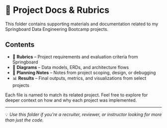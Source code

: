 # 📁 Project Docs & Rubrics

This folder contains supporting materials and documentation related to my Springboard Data Engineering Bootcamp projects.

## Contents

- 🧾 **Rubrics** – Project requirements and evaluation criteria from Springboard  
- 🧱 **Diagrams** – Data models, ERDs, and architecture flows  
- 📄 **Planning Notes** – Notes from project scoping, design, or debugging  
- 📊 **Results** – Final outputs, metrics, and visualizations from select projects

Each file is named to match its related project. Feel free to explore for deeper context on how and why each project was implemented.

---

💡 *Use this folder if you're a recruiter, reviewer, or instructor looking for more than just the code.*
